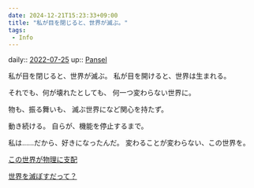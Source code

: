 ```yaml
---
date: 2024-12-21T15:23:33+09:00
title: "私が目を閉じると、世界が滅ぶ。"
tags:
 - Info
---
```


daily:: [2022-07-25](Daily_Note/2022-07-25.md)
up:: [Pansel](../Bar/Novel/Nacaria/Pansel.md)

私が目を閉じると、世界が滅ぶ。
私が目を開けると、世界は生まれる。

それでも、何が壊れたとしても、
何一つ変わらない世界に。

物も、振る舞いも、
滅ぶ世界になど関心を持たず。

動き続ける。
自らが、機能を停止するまで。

私は……だから、好きになったんだ。
変わることが変わらない、この世界を。

[この世界が物理に支配](この世界が物理に支配.md)




[世界を滅ぼすだって？](世界を滅ぼすだって？.md)